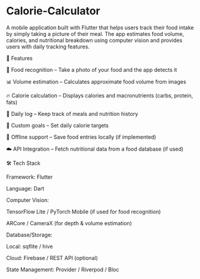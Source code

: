 # Calorie-Calculator

A mobile application built with Flutter that helps users track their food intake by simply taking a picture of their meal. The app estimates food volume, calories, and nutritional breakdown using computer vision and provides users with daily tracking features.

📱 Features

📸 Food recognition – Take a photo of your food and the app detects it

📊 Volume estimation – Calculates approximate food volume from images

🔥 Calorie calculation – Displays calories and macronutrients (carbs, protein, fats)

📅 Daily log – Keep track of meals and nutrition history

🎯 Custom goals – Set daily calorie targets

💾 Offline support – Save food entries locally (if implemented)

☁️ API Integration – Fetch nutritional data from a food database (if used)

🛠️ Tech Stack

Framework: Flutter

Language: Dart

Computer Vision:

TensorFlow Lite / PyTorch Mobile (if used for food recognition)

ARCore / CameraX (for depth & volume estimation)

Database/Storage:

Local: sqflite / hive

Cloud: Firebase / REST API (optional)

State Management: Provider / Riverpod / Bloc
